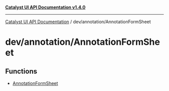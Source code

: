 [**Catalyst UI API Documentation v1.4.0**](../../../README.md)

---

[Catalyst UI API Documentation](../../../README.md) / dev/annotation/AnnotationFormSheet

# dev/annotation/AnnotationFormSheet

## Functions

- [AnnotationFormSheet](functions/AnnotationFormSheet.md)
